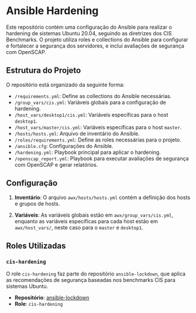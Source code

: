 # Ansible Hardening

Este repositório contém uma configuração do Ansible para realizar o hardening de sistemas Ubuntu 20.04, seguindo as diretrizes dos CIS Benchmarks. O projeto utiliza roles e collections do Ansible para configurar e fortalecer a segurança dos servidores, e inclui avaliações de segurança com OpenSCAP.

## Estrutura do Projeto

O repositório está organizado da seguinte forma:

- `/requirements.yml`: Define as collections do Ansible necessárias.
- `/group_vars/cis.yml`: Variáveis globais para a configuração de hardening.
- `/host_vars/desktop1/cis.yml`: Variáveis específicas para o host `desktop1`.
- `/host_vars/master/cis.yml`: Variáveis específicas para o host `master`.
- `/hosts/hosts.yml`: Arquivo de inventário do Ansible.
- `/roles/requirements.yml`: Define as roles necessárias para o projeto.
- `/ansible.cfg`: Configurações do Ansible.
- `/hardening.yml`: Playbook principal para aplicar o hardening.
- `/openscap_report.yml`: Playbook para executar avaliações de segurança com OpenSCAP e gerar relatórios.

## Configuração

1. **Inventário**: O arquivo `awx/hosts/hosts.yml` contém a definição dos hosts e grupos de hosts.

2. **Variáveis**: As variáveis globais estão em `awx/group_vars/cis.yml`, enquanto as variáveis específicas para cada host estão em `awx/host_vars/`, neste caso para o `master` e `desktop1`.

## Roles Utilizadas

### `cis-hardening`

O role `cis-hardening` faz parte do repositório `ansible-lockdown`, que aplica as recomendações de segurança baseadas nos benchmarks CIS para sistemas Ubuntu.

- **Repositório**: [ansible-lockdown](https://github.com/ansible-lockdown)
- **Role**: `cis-hardening`
